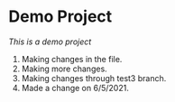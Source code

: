 # Demo Project

*This is a demo project*

1. Making changes in the file.
2. Making more changes.
3. Making changes through test3 branch.
4. Made a change on 6/5/2021.



